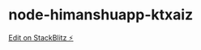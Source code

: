# node-himanshuapp-ktxaiz

[Edit on StackBlitz ⚡️](https://stackblitz.com/edit/node-himanshuapp-ktxaiz)